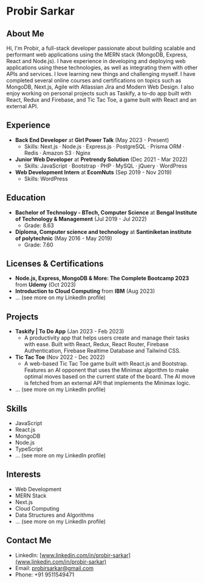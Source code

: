 

# Probir Sarkar

## About Me

Hi, I'm Probir, a full-stack developer passionate about building scalable and performant web applications using the MERN stack (MongoDB, Express, React and Node.js). I have experience in developing and deploying web applications using these technologies, as well as integrating them with other APIs and services. I love learning new things and challenging myself. I have completed several online courses and certifications on topics such as MongoDB, Next.js, Agile with Atlassian Jira and Modern Web Design. I also enjoy working on personal projects such as Taskify, a to-do app built with React, Redux and Firebase, and Tic Tac Toe, a game built with React and an external API.

## Experience

- **Back End Developer** at **Girl Power Talk** (May 2023 - Present)
  - Skills: Next.js · Node.js · Express.js · PostgreSQL · Prisma ORM · Redis · Amazon S3 · Nginx
- **Junior Web Developer** at **Pretrendy Solution** (Dec 2021 - Mar 2022)
  - Skills: JavaScript · Bootstrap · PHP · MySQL · jQuery · WordPress
- **Web Development Intern** at **EcomNuts** (Sep 2019 - Nov 2019)
  - Skills: WordPress

## Education

- **Bachelor of Technology - BTech, Computer Science** at **Bengal Institute of Technology & Management** (Jul 2019 - Jul 2022)
  - Grade: 8.63
- **Diploma, Computer science and technology** at **Santiniketan institute of polytechnic** (May 2016 - May 2019)
  - Grade: 7.60

## Licenses & Certifications

- **Node.js, Express, MongoDB & More: The Complete Bootcamp 2023** from **Udemy** (Oct 2023)
- **Introduction to Cloud Computing** from **IBM** (Aug 2023)
- ... (see more on my LinkedIn profile)

## Projects

- **Taskify | To Do App** (Jan 2023 - Feb 2023)
  - A productivity app that helps users create and manage their tasks with ease. Built with React, Redux, React Router, Firebase Authentication, Firebase Realtime Database and Tailwind CSS.
- **Tic Tac Toe** (Nov 2022 - Dec 2022)
  - A web-based Tic Tac Toe game built with React.js and Bootstrap. Features an AI opponent that uses the Minimax algorithm to make optimal moves based on the current state of the board. The AI move is fetched from an external API that implements the Minimax logic.
- ... (see more on my LinkedIn profile)

## Skills

- JavaScript
- React.js
- MongoDB
- Node.js
- TypeScript
- ... (see more on my LinkedIn profile)

## Interests

- Web Development
- MERN Stack
- Next.js
- Cloud Computing
- Data Structures and Algorithms
- ... (see more on my LinkedIn profile)

## Contact Me

- LinkedIn: [www.linkedin.com/in/probir-sarkar](www.linkedin.com/in/probir-sarkar)
- Email: probirsarkar@gmail.com
- Phone: +91 9511549471

```
